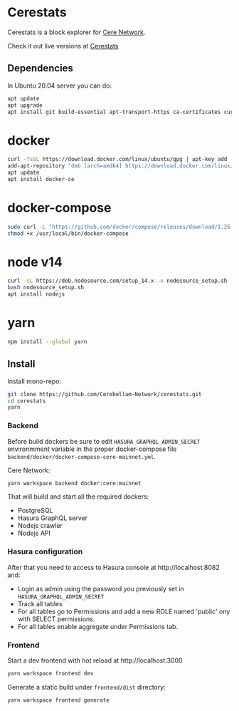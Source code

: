 # Cerestats

Cerestats is a block explorer for [Cere Network](https://cere.network/).

Check it out live versions at [Cerestats](https://stats.cere.network/)

## Dependencies

In Ubuntu 20.04 server you can do:

```bash
apt update
apt upgrade
apt install git build-essential apt-transport-https ca-certificates curl software-properties-common libpq-dev
```

# docker
```bash
curl -fsSL https://download.docker.com/linux/ubuntu/gpg | apt-key add -
add-apt-repository "deb [arch=amd64] https://download.docker.com/linux/ubuntu focal stable"
apt update
apt install docker-ce
```

# docker-compose
```bash
sudo curl -L "https://github.com/docker/compose/releases/download/1.26.2/docker-compose-$(uname -s)-$(uname -m)" -o /usr/local/bin/docker-compose
chmod +x /usr/local/bin/docker-compose
```
# node v14
```bash
curl -sL https://deb.nodesource.com/setup_14.x -o nodesource_setup.sh
bash nodesource_setup.sh
apt install nodejs
```

# yarn
```bash
npm install --global yarn
```

## Install

Install mono-repo:

```bash
git clone https://github.com/Cerebellum-Network/cerestats.git
cd cerestats
yarn
```

### Backend

Before build dockers be sure to edit `HASURA_GRAPHQL_ADMIN_SECRET` environmment variable in the proper docker-compose file `backend/docker/docker-compose-cere-mainnet.yml`.

Cere Network:

```bash
yarn workspace backend docker:cere:mainnet
```


That will build and start all the required dockers:

- PostgreSQL
- Hasura GraphQL server
- Nodejs crawler
- Nodejs API

### Hasura configuration

After that you need to access to Hasura console at http://localhost:8082 and:

- Login as admin using the password you previously set in `HASURA_GRAPHQL_ADMIN_SECRET`
- Track all tables
- For all tables go to Permissions and add a new ROLE named 'public' ony with SELECT permissions.
- For all tables enable aggregate under Permissions tab.


### Frontend

Start a dev frontend with hot reload at http://localhost:3000

```bash
yarn workspace frontend dev
```

Generate a static build under `frontend/dist` directory:

```bash
yarn workspace frontend generate
```